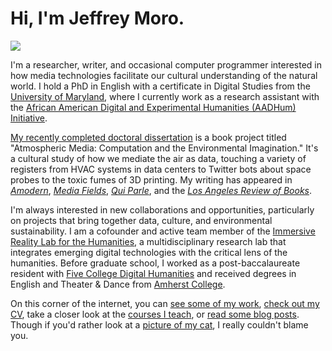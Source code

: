 # Hi, I'm Jeffrey Moro.

<img src="/img/selfie-website.jpg" class="selfie"/>

I'm a researcher, writer, and occasional computer programmer interested in how media technologies facilitate our cultural understanding of the natural world. I hold a PhD in English with a certificate in Digital Studies from the [University of Maryland](http://english.umd.edu), where I currently work as a research assistant with the [African American Digital and Experimental Humanities (AADHum) Initiative](https://aadhum.umd.edu).  

[My recently completed doctoral dissertation](https://jeffreymoro.com/blog/2022-04-01-defense-talk/) is a book project titled "Atmospheric Media: Computation and the Environmental Imagination." It's a cultural study of how we mediate the air as data, touching a variety of registers from HVAC systems in data centers to Twitter bots about space probes to the toxic fumes of 3D printing. My writing has appeared in [*Amodern*](https://amodern.net/author/jmoro/), [*Media Fields*](http://mediafieldsjournal.org/air-conditioning-the-internet/), [*Qui Parle*](https://muse.jhu.edu/article/797223), and the [*Los Angeles Review of Books*](https://lareviewofbooks.org/contributor/jeffrey-moro). 

I'm always interested in new collaborations and opportunities, particularly on projects that bring together data, culture, and environmental sustainability. I am a cofounder and active team member of the [Immersive Reality Lab for the Humanities](https://irlhumanities.org/), a multidisciplinary research lab that integrates emerging digital technologies with the critical lens of the humanities. Before graduate school, I worked as a post-baccalaureate resident with [Five College Digital Humanities](http://5colldh.org) and received degrees in English and Theater & Dance from [Amherst College](https://www.amherst.edu).

On this corner of the internet, you can [see some of my work](/research), [check out my CV](/cv), take a closer look at the [courses I teach](/teaching), or [read some blog posts](/blog). Though if you'd rather look at a [picture of my cat](/img/agatha-frontpage.jpg), I really couldn't blame you.